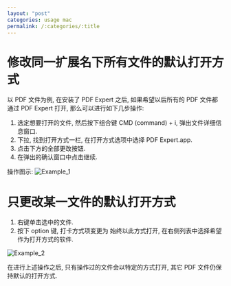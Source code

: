 ```yaml
---
layout: "post"
categories: usage mac
permalink: /:categories/:title
---
```


# 修改同一扩展名下所有文件的默认打开方式

以 PDF 文件为例, 在安装了 PDF Expert 之后, 如果希望以后所有的 PDF 文件都通过 PDF Expert 打开, 那么可以进行如下几步操作:

1. 选定想要打开的文件, 然后按下组合键 CMD (command) + i, 弹出文件详细信息窗口.
2. 下拉, 找到打开方式一栏, 在打开方式选项中选择 PDF Expert.app.
3. 点击下方的全部更改按钮.
4. 在弹出的确认窗口中点击继续.

操作图示:
![Example_1](https://i.imgur.com/hH9w8Bo.png)

# 只更改某一文件的默认打开方式

1. 右键单击选中的文件.
2. 按下 option 键, 打卡方式项变更为 始终以此方式打开, 在右侧列表中选择希望作为打开方式的软件.

![Example_2](https://i.imgur.com/iBJcs6Z.gif)

在进行上述操作之后, 只有操作过的文件会以特定的方式打开, 其它 PDF 文件仍保持默认的打开方式.
